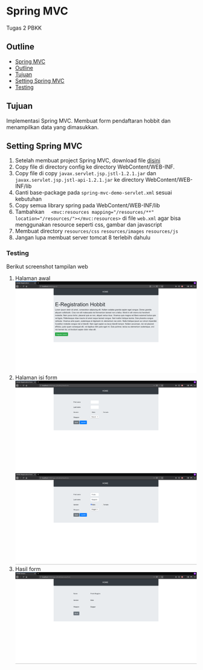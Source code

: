 # Spring MVC

Tugas 2 PBKK

## Outline
- [Spring MVC](#spring-mvc)
- [Outline](#outline)
- [Tujuan](#tujuan)
- [Setting Spring MVC](#setting-spring-mvc)
- [Testing](#testing)

## Tujuan

Implementasi Spring MVC. Membuat form pendaftaran hobbit dan menampilkan data yang dimasukkan.

## Setting Spring MVC

1. Setelah membuat project Spring MVC, download file [disini](https://www.luv2code.com/downloads/udemy-spring-hibernate/solution-code-spring-mvc-config-files.zip)
2. Copy file di directory config ke directory WebContent/WEB-INF.
3. Copy file di copy `javax.servlet.jsp.jstl-1.2.1.jar` dan `javax.servlet.jsp.jstl-api-1.2.1.jar` ke directory WebContent/WEB-INF/lib
4. Ganti base-package pada `spring-mvc-demo-servlet.xml` sesuai kebutuhan
5. Copy semua library spring pada WebContent/WEB-INF/lib
6. Tambahkan `	<mvc:resources mapping="/resources/**" location="/resources/"></mvc:resources>` di file `web.xml` agar bisa menggunakan resource seperti css, gambar dan javascript
7. Membuat directory `resources/css` `resources/images` `resources/js`
8. Jangan lupa membuat server tomcat 8 terlebih dahulu

### Testing

Berikut screenshot tampilan web
1. Halaman awal
![alt-text](WebContent/resources/images/home.png)
2. Halaman isi form
![alt-text](WebContent/resources/images/form.png)
![alt-text](WebContent/resources/images/isi-form.png)
3. Hasil form
![alt-text](WebContent/resources/images/hasil.png)